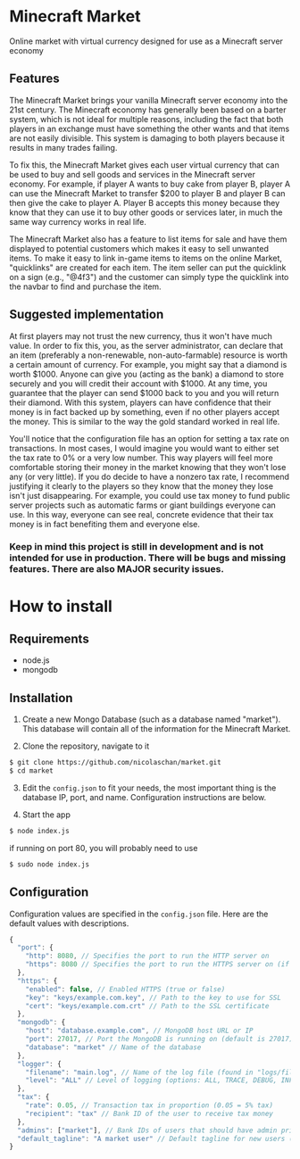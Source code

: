 # Minecraft Market
Online market with virtual currency designed for use as a Minecraft server economy

## Features
The Minecraft Market brings your vanilla Minecraft server economy into the 21st century. The Minecraft economy has generally been based on a barter system, which is not ideal for multiple reasons, including the fact that both players in an exchange must have something the other wants and that items are not easily divisible. This system is damaging to both players because it results in many trades failing.

To fix this, the Minecraft Market gives each user virtual currency that can be used to buy and sell goods and services in the Minecraft server economy. For example, if player A wants to buy cake from player B, player A can use the Minecraft Market to transfer $200 to player B and player B can then give the cake to player A. Player B accepts this money because they know that they can use it to buy other goods or services later, in much the same way currency works in real life.

The Minecraft Market also has a feature to list items for sale and have them displayed to potential customers which makes it easy to sell unwanted items. To make it easy to link in-game items to items on the online Market, "quicklinks" are created for each item. The item seller can put the quicklink on a sign (e.g., "@4f3") and the customer can simply type the quicklink into the navbar to find and purchase the item.

## Suggested implementation
At first players may not trust the new currency, thus it won't have much value. In order to fix this, you, as the server administrator, can declare that an item (preferably a non-renewable, non-auto-farmable) resource is worth a certain amount of currency. For example, you might say that a diamond is worth $1000. Anyone can give you (acting as the bank) a diamond to store securely and you will credit their account with $1000. At any time, you guarantee that the player can send $1000 back to you and you will return their diamond. With this system, players can have confidence that their money is in fact backed up by something, even if no other players accept the money. This is similar to the way the gold standard worked in real life.

You'll notice that the configuration file has an option for setting a tax rate on transactions. In most cases, I would imagine you would want to either set the tax rate to 0% or a very low number. This way players will feel more comfortable storing their money in the market knowing that they won't lose any (or very little). If you do decide to have a nonzero tax rate, I recommend justifying it clearly to the players so they know that the money they lose isn't just disappearing. For example, you could use tax money to fund public server projects such as automatic farms or giant buildings everyone can use. In this way, everyone can see real, concrete evidence that their tax money is in fact benefiting them and everyone else.

### Keep in mind this project is still in development and is not intended for use in production. There will be bugs and missing features. There are also MAJOR security issues.

# How to install
## Requirements
- node.js
- mongodb

## Installation
1) Create a new Mongo Database (such as a database named "market"). This database will contain all of the information for the Minecraft Market.

2) Clone the repository, navigate to it
```sh
$ git clone https://github.com/nicolaschan/market.git
$ cd market
```

3) Edit the ```config.json``` to fit your needs, the most important thing is the database IP, port, and name. Configuration instructions are below.

4) Start the app
```sh
$ node index.js
```
if running on port 80, you will probably need to use
```sh
$ sudo node index.js
```

## Configuration
Configuration values are specified in the ```config.json``` file. Here are the default values with descriptions.
```js
{
  "port": {
    "http": 8080, // Specifies the port to run the HTTP server on
    "https": 8080 // Specifies the port to run the HTTPS server on (if HTTPS is enabled below)
  },
  "https": {
    "enabled": false, // Enabled HTTPS (true or false)
    "key": "keys/example.com.key", // Path to the key to use for SSL
    "cert": "keys/example.com.crt" // Path to the SSL certificate
  },
  "mongodb": {
    "host": "database.example.com", // MongoDB host URL or IP
    "port": 27017, // Port the MongoDB is running on (default is 27017)
    "database": "market" // Name of the database
  },
  "logger": {
    "filename": "main.log", // Name of the log file (found in "logs/filename")
    "level": "ALL" // Level of logging (options: ALL, TRACE, DEBUG, INFO, WARN, FATAL, OFF)
  },
  "tax": {
    "rate": 0.05, // Transaction tax in proportion (0.05 = 5% tax)
    "recipient": "tax" // Bank ID of the user to receive tax money
  },
  "admins": ["market"], // Bank IDs of users that should have admin privileges
  "default_tagline": "A market user" // Default tagline for new users (before they change it)
}
```
